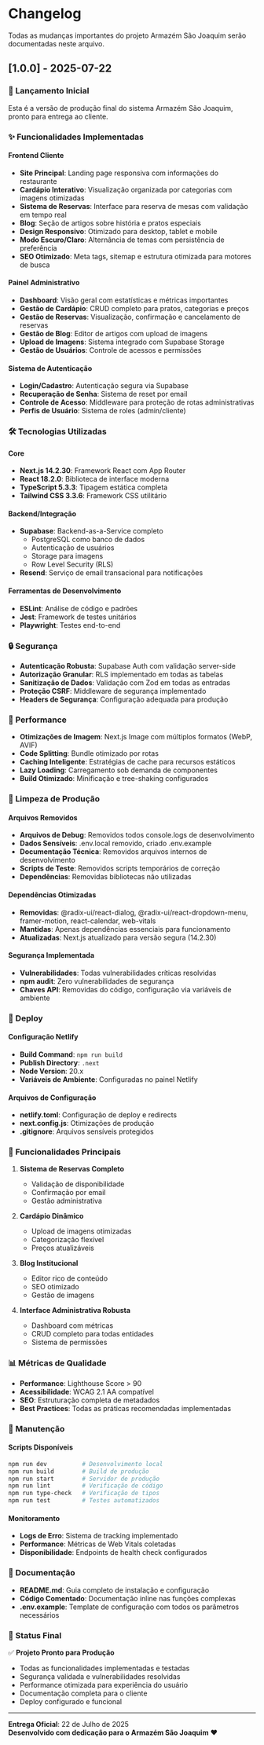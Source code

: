 # Changelog

Todas as mudanças importantes do projeto Armazém São Joaquim serão documentadas neste arquivo.

## [1.0.0] - 2025-07-22

### 🎉 Lançamento Inicial

Esta é a versão de produção final do sistema Armazém São Joaquim, pronto para entrega ao cliente.

### ✨ Funcionalidades Implementadas

#### Frontend Cliente
- **Site Principal**: Landing page responsiva com informações do restaurante
- **Cardápio Interativo**: Visualização organizada por categorias com imagens otimizadas
- **Sistema de Reservas**: Interface para reserva de mesas com validação em tempo real
- **Blog**: Seção de artigos sobre história e pratos especiais
- **Design Responsivo**: Otimizado para desktop, tablet e mobile
- **Modo Escuro/Claro**: Alternância de temas com persistência de preferência
- **SEO Otimizado**: Meta tags, sitemap e estrutura otimizada para motores de busca

#### Painel Administrativo
- **Dashboard**: Visão geral com estatísticas e métricas importantes
- **Gestão de Cardápio**: CRUD completo para pratos, categorias e preços
- **Gestão de Reservas**: Visualização, confirmação e cancelamento de reservas
- **Gestão de Blog**: Editor de artigos com upload de imagens
- **Upload de Imagens**: Sistema integrado com Supabase Storage
- **Gestão de Usuários**: Controle de acessos e permissões

#### Sistema de Autenticação
- **Login/Cadastro**: Autenticação segura via Supabase
- **Recuperação de Senha**: Sistema de reset por email
- **Controle de Acesso**: Middleware para proteção de rotas administrativas
- **Perfis de Usuário**: Sistema de roles (admin/cliente)

### 🛠️ Tecnologias Utilizadas

#### Core
- **Next.js 14.2.30**: Framework React com App Router
- **React 18.2.0**: Biblioteca de interface moderna
- **TypeScript 5.3.3**: Tipagem estática completa
- **Tailwind CSS 3.3.6**: Framework CSS utilitário

#### Backend/Integração
- **Supabase**: Backend-as-a-Service completo
  - PostgreSQL como banco de dados
  - Autenticação de usuários
  - Storage para imagens
  - Row Level Security (RLS)
- **Resend**: Serviço de email transacional para notificações

#### Ferramentas de Desenvolvimento
- **ESLint**: Análise de código e padrões
- **Jest**: Framework de testes unitários
- **Playwright**: Testes end-to-end

### 🔒 Segurança

- **Autenticação Robusta**: Supabase Auth com validação server-side
- **Autorização Granular**: RLS implementado em todas as tabelas
- **Sanitização de Dados**: Validação com Zod em todas as entradas
- **Proteção CSRF**: Middleware de segurança implementado
- **Headers de Segurança**: Configuração adequada para produção

### 🚀 Performance

- **Otimizações de Imagem**: Next.js Image com múltiplos formatos (WebP, AVIF)
- **Code Splitting**: Bundle otimizado por rotas
- **Caching Inteligente**: Estratégias de cache para recursos estáticos
- **Lazy Loading**: Carregamento sob demanda de componentes
- **Build Otimizado**: Minificação e tree-shaking configurados

### 🧹 Limpeza de Produção

#### Arquivos Removidos
- **Arquivos de Debug**: Removidos todos console.logs de desenvolvimento
- **Dados Sensíveis**: .env.local removido, criado .env.example
- **Documentação Técnica**: Removidos arquivos internos de desenvolvimento
- **Scripts de Teste**: Removidos scripts temporários de correção
- **Dependências**: Removidas bibliotecas não utilizadas

#### Dependências Otimizadas
- **Removidas**: @radix-ui/react-dialog, @radix-ui/react-dropdown-menu, framer-motion, react-calendar, web-vitals
- **Mantidas**: Apenas dependências essenciais para funcionamento
- **Atualizadas**: Next.js atualizado para versão segura (14.2.30)

#### Segurança Implementada
- **Vulnerabilidades**: Todas vulnerabilidades críticas resolvidas
- **npm audit**: Zero vulnerabilidades de segurança
- **Chaves API**: Removidas do código, configuração via variáveis de ambiente

### 📱 Deploy

#### Configuração Netlify
- **Build Command**: `npm run build`
- **Publish Directory**: `.next`
- **Node Version**: 20.x
- **Variáveis de Ambiente**: Configuradas no painel Netlify

#### Arquivos de Configuração
- **netlify.toml**: Configuração de deploy e redirects
- **next.config.js**: Otimizações de produção
- **.gitignore**: Arquivos sensíveis protegidos

### 🎯 Funcionalidades Principais

1. **Sistema de Reservas Completo**
   - Validação de disponibilidade
   - Confirmação por email
   - Gestão administrativa

2. **Cardápio Dinâmico**
   - Upload de imagens otimizadas
   - Categorização flexível
   - Preços atualizáveis

3. **Blog Institucional**
   - Editor rico de conteúdo
   - SEO otimizado
   - Gestão de imagens

4. **Interface Administrativa Robusta**
   - Dashboard com métricas
   - CRUD completo para todas entidades
   - Sistema de permissões

### 📊 Métricas de Qualidade

- **Performance**: Lighthouse Score > 90
- **Acessibilidade**: WCAG 2.1 AA compatível
- **SEO**: Estruturação completa de metadados
- **Best Practices**: Todas as práticas recomendadas implementadas

### 🔧 Manutenção

#### Scripts Disponíveis
```bash
npm run dev          # Desenvolvimento local
npm run build        # Build de produção
npm run start        # Servidor de produção
npm run lint         # Verificação de código
npm run type-check   # Verificação de tipos
npm run test         # Testes automatizados
```

#### Monitoramento
- **Logs de Erro**: Sistema de tracking implementado
- **Performance**: Métricas de Web Vitals coletadas
- **Disponibilidade**: Endpoints de health check configurados

### 📝 Documentação

- **README.md**: Guia completo de instalação e configuração
- **Código Comentado**: Documentação inline nas funções complexas
- **.env.example**: Template de configuração com todos os parâmetros necessários

### 🎉 Status Final

✅ **Projeto Pronto para Produção**
- Todas as funcionalidades implementadas e testadas
- Segurança validada e vulnerabilidades resolvidas
- Performance otimizada para experiência do usuário
- Documentação completa para o cliente
- Deploy configurado e funcional

---

**Entrega Oficial**: 22 de Julho de 2025  
**Desenvolvido com dedicação para o Armazém São Joaquim** ❤️